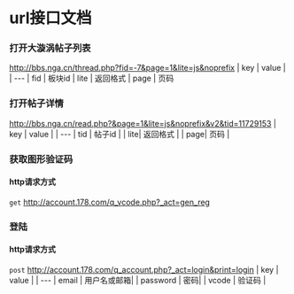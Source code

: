 # url接口文档
### 打开大漩涡帖子列表 
http://bbs.nga.cn/thread.php?fid=-7&page=1&lite=js&noprefix
| key | value |
| ---
| fid | 板块id
| lite | 返回格式
| page | 页码

### 打开帖子详情
http://bbs.nga.cn/read.php?&page=1&lite=js&noprefix&v2&tid=11729153
| key | value |
| ---
| tid | 帖子id |
| lite| 返回格式 |
| page| 页码 |

### 获取图形验证码
#### http请求方式
`get`
http://account.178.com/q_vcode.php?_act=gen_reg

### 登陆
#### http请求方式
`post`
http://account.178.com/q_account.php?_act=login&print=login
| key | value |
| ---
| email	| 用户名或邮箱|
| password | 密码|
| vcode | 验证码 |

